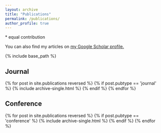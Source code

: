 ```yaml
---
layout: archive
title: "Publications"
permalink: /publications/
author_profile: true
---
```

\* equal contribution

You can also find my articles on <u><a href="https://scholar.google.com/citations?user=zbRZyuEAAAAJ&hl=en">my Google Scholar profile</a>.</u>

{% include base_path %}

<h2>Journal</h2>
{% for post in site.publications reversed %}
  {% if post.pubtype == 'journal' %}
      {% include archive-single.html %}
  {% endif %}
{% endfor %}

<h2>Conference</h2>
{% for post in site.publications reversed %}
  {% if post.pubtype == 'conference' %}
      {% include archive-single.html %}
  {% endif %}
{% endfor %}